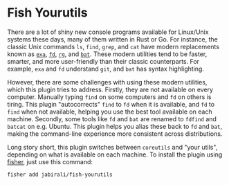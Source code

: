 # Fish Yourutils

There are a lot of shiny new console programs available for Linux/Unix systems
these days, many of them written in Rust or Go. For instance, the classic Unix
commands `ls`, `find`, `grep`, and `cat` have modern replacements known as
[`exa`][1], [`fd`][2], [`rg`][3], and [`bat`][4]. These modern utilities tend
to be faster, smarter, and more user-friendly than their classic counterparts.
For example, `exa` and `fd` understand `git`, and `bat` has syntax highlighting.

However, there are some challenges with using these modern utilities, which
this plugin tries to address. Firstly, they are not available on every computer.
Manually typing `find` on some computers and `fd` on others is tiring. This 
plugin "autocorrects" `find` to `fd` when it is available, and `fd` to `find`
when not available, helping you use the best tool available on each machine.
Secondly, some tools like `fd` and `bat` are renamed to `fdfind` and `batcat`
on e.g. Ubuntu. This plugin helps you alias these back to `fd` and `bat`, 
making the command-line experience more consistent across distributions. 

Long story short, this plugin switches between `coreutils` and "your utils",
depending on what is available on each machine. To install the plugin using
[fisher][5], just use this command:

    fisher add jabirali/fish-yourutils

[1]: https://the.exa.website/
[2]: https://github.com/sharkdp/fd
[3]: https://github.com/BurntSushi/ripgrep
[4]: https://github.com/sharkdp/bat
[5]: https://github.com/jorgebucaran/fisher
